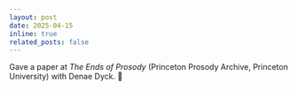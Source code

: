 ```yaml
---
layout: post
date: 2025-04-15
inline: true
related_posts: false
---
```


Gave a paper at <i>The Ends of Prosody</i> (Princeton Prosody Archive, Princeton University) with Denae Dyck. :green_book:
